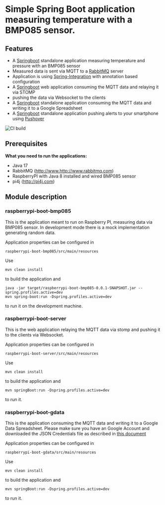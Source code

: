 # Simple Spring Boot application measuring temperature with a BMP085 sensor.

Features
--------

* A [Springboot](http://projects.spring.io/spring-boot/) standalone application measuring temperature and pressure with an BMP085 sensor
* Measured data is sent via MQTT to a [RabbitMQ](http://www.rabbitmq.com/) server
* Application is using [Spring-Integration](http://projects.spring.io/spring-boot/) with annotation based configuration
* A [Springboot](http://projects.spring.io/spring-boot/) web application consuming the MQTT data and relaying it via STOMP
* pushing the data via Websocket to the clients
* A [Springboot](http://projects.spring.io/spring-boot/) standalone application consuming the MQTT data and writing it to a Google Spreadsheet
* A [Springboot](http://projects.spring.io/spring-boot/) standalone application pushing alerts to your smartphone using [Pushover](https://pushover.net/) 


![CI build](https://github.com/ksbrwsk/raspberrypi-boot/workflows/CI%20bnuild/badge.svg)

Prerequisites
-------------

**What you need to run the applications:**

* Java 17
* RabbitMQ (http://www.http://www.rabbitmq.com)
* RaspberryPI with Java 8 installed and wired BMP085 sensor
* pi4j (http://pi4j.com)

Module description
------------------

### raspberrypi-boot-bmp085

This is the application meant to run on Raspberry PI, measuring data via BMP085 sensor.
In development mode there is a mock implementation generating random data.

Application properties can be configured in
```
raspberrypi-boot-bmp085/src/main/resources
```

Use

```
mvn clean install
```
to build the application and

```
java -jar target/raspberrypi-boot-bmp085-0.0.1-SNAPSHOT.jar --spring.profiles.active=dev
mvn spring-boot:run -Dspring.profiles.active=dev
```

to run it on the development machine.

### raspberrypi-boot-server

This is the web application relaying the MQTT data via stomp and pushing
it to the clients via Websocket.

Application properties can be configured in
```
raspberrypi-boot-server/src/main/resources
```

Use

```
mvn clean install
```
to build the application and

```
mvn springBoot:run -Dspring.profiles.active=dev
```

to run it.

### raspberrypi-boot-gdata

This is the application consuming the MQTT data and writing it to a
Google Data Spreadsheet.
Please make sure you have an Google Account and downloaded the
JSON Credentials file as described in [this document](https://developers.google.com/accounts/docs/OAuth2)

Application properties can be configured in
```
raspberrypi-boot-gdata/src/main/resources
```

Use

```
mvn clean install
```
to build the application and

```
mvn springBoot:run -Dspring.profiles.active=dev
```

to run it.
